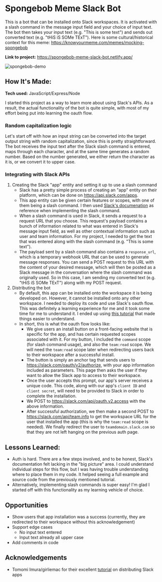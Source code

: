 # Spongebob Meme Slack Bot
This is a bot that can be installed onto Slack workspaces. It is activated with a slash command in the message input field and your choice of input text. The bot then takes your input text (e.g. "This is some text") and sends out converted text (e.g. "tHiS iS SOMe TExT"). Here is some cultural/historical context for this meme: https://knowyourmeme.com/memes/mocking-spongebob

**Link to project:** https://spongebob-meme-slack-bot.netlify.app/

![spongebob-demo](https://user-images.githubusercontent.com/9390013/187084820-764f0f08-c855-422f-b6f9-2bd50ba0a84a.gif)

## How It's Made:

**Tech used:** JavaScript/Express/Node

I started this project as a way to learn more about using Slack's APIs. As a result, the actual functionality of the bot is quite simple, with most of my effort being put into learning the oauth flow. 

### Random capitalization logic

Let's start off with how an input string can be converted into the target output string with random capitalization, since this is pretty straightforward. The bot receives the input text after the Slack slash command is entered, maps through each character, and at the same time generates a random number. Based on the number generated, we either return the character as it is, or we convert it to upper case. 

### Integrating with Slack APIs

1. Creating the Slack "app" entity and setting it up to use a slash command
    * Slack has a pretty simple process of creating an "app" entity on their platform, which can be done on https://api.slack.com/apps.
    * This app entity can be given certain features or scopes, with one of them being a slash command. I then used [Slack's documenation](https://api.slack.com/interactivity/slash-commands) as reference when implementing the slash command.
    * When a slash command is used in Slack, it sends a request to a request URL that you choose. This request's payload contains a bunch of information related to what was entered in Slack's message input field, as well as other contextual information such as user and team information. For my project, I needed to get the text that was entered along with the slash command (e.g. "This is some text").
    * The payload sent by a slash command also contains a `response_url`, which is a temporary webhook URL that can be used to generate message responses. You can send a POST request to this URL with the content of your desired message, which will then be posted as a Slack message in the conversation where the slash command was originally used. So in this case, I am sending my converted text (e.g. "tHiS iS SOMe TExT") along with my POST request.
2. Distributing the bot
    * By default, this app can be installed onto the workspace it is being developed on. However, it cannot be installed onto any other workspace. I needed to deploy its code and use Slack's oauth flow. This was definitely a learning experience for me and it took some time for me to understand it. I ended up using [this tutorial](https://tutorials.botsfloor.com/creating-a-slack-command-bot-from-scratch-with-node-js-distribute-it-25cf81f51040) that made things easier to understand. 
    * In short, this is what the oauth flow looks like:
      * We give users an install button on a front-facing website that is specific for the app, and has certain requested scopes associated with it. For my button, I included the `command` scope (for slash command usage), and also the `team:read` scope. We will need the `team:read` scope later when redirecting users back to their workspace after a successful install.
      * The button is simply an anchor tag that sends users to https://slack.com/oauth/v2/authorize, with your app information included as parameters. This page then asks the user if they want to allow the Slack app to access to their workspace.
      * Once the user accepts this prompt, our app's server receives a unique code. This code, along with our app's `client ID` and `client secret`, will need to be provided to Slack in order to complete the installation. 
      * We POST to https://slack.com/api/oauth.v2.access with the above information.
      * After successful authorization, we then make a second POST to https://slack.com/api/team.info to get the workspace URL for the user that installed the app (this is why the `team:read` scope is needed). We finally redirect the user to `teamdomain.slack.com` so that they are not left hanging on the previous auth page.

## Lessons Learned:

* Auth is hard. There are a few steps involved, and to be honest, Slack's documentation felt lacking in the "big picture" area. I could understand individual steps for this flow, but I was having trouble understanding where to place them in my code. It helped seeing a full example and source code from the previously mentioned tutorial. 
* Alternatively, implementing slash commands is super easy! I'm glad I started off with this functionality as my learning vehicle of choice. 

## Opportunities

* Show users that app installation was a success (currently, they are redirected to their workspace without this acknowledgement)
* Support edge cases 
  * No input text entered
  * Input text already all upper case
* Add comments in code

## Acknowledgements

* Tomomi Imura/girliemac for their excellent [tutorial](https://tutorials.botsfloor.com/creating-a-slack-command-bot-from-scratch-with-node-js-distribute-it-25cf81f51040) on distributing Slack apps



